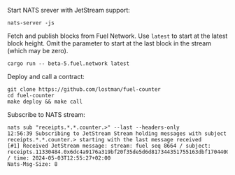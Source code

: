 Start NATS srever with JetStream support:

```
nats-server -js
```

Fetch and publish blocks from Fuel Network. Use `latest` to start at the latest block height. Omit the parameter to start at the last block in the stream (which may be zero).

```
cargo run -- beta-5.fuel.network latest
```

Deploy and call a contract:

```
git clone https://github.com/lostman/fuel-counter
cd fuel-counter
make deploy && make call
```

Subscribe to NATS stream:

```
nats sub "receipts.*.*.counter.>" --last --headers-only
12:56:39 Subscribing to JetStream Stream holding messages with subject receipts.*.*.counter.> starting with the last message received
[#1] Received JetStream message: stream: fuel seq 8664 / subject: receipts.11330484.0x6dc4a9176a319bf20f35de5d6d817344351755163dbf1704400ba43f5e41d15f.counter.incr / time: 2024-05-03T12:55:27+02:00
Nats-Msg-Size: 8
```